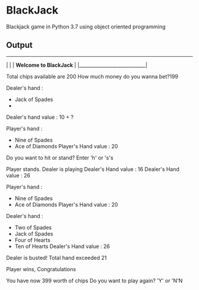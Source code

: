 # BlackJack
Blackjack game in Python 3.7 using object oriented programming

## Output
 ____________________________ 
|			                         |
|  **Welcome to BlackJack**  |
|____________________________|

Total chips available are 200
How much money do you wanna bet?199

Dealer's hand : 
- Jack of Spades
- <Hidden Card>
Dealer's hand value : 10 + ?

Player's hand : 
- Nine of Spades
- Ace of Diamonds
Player's Hand value : 20

Do you want to hit or stand? Enter 'h' or 's's

Player stands. Dealer is playing
Dealer's Hand value : 16
Dealer's Hand value : 26

Player's hand : 
- Nine of Spades
- Ace of Diamonds
Player's Hand value : 20

Dealer's hand : 
- Two of Spades
- Jack of Spades
- Four of Hearts
- Ten of Hearts
Dealer's Hand value : 26

Dealer is busted! Total hand exceeded 21

Player wins, Congratulations

You have now 399 worth of chips
Do you want to play again? 'Y' or 'N'N
